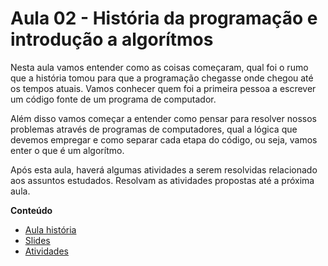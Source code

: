# Aula 02 - História da programação e introdução a algorítmos

Nesta aula vamos entender como as coisas começaram, qual foi o rumo que a história tomou para que a programação chegasse onde chegou até os tempos atuais. Vamos conhecer quem foi a primeira pessoa a escrever um código fonte de um programa de computador.

Além disso vamos começar a entender como pensar para resolver nossos problemas através de programas de computadores, qual a lógica que devemos empregar e como separar cada etapa do código, ou seja, vamos enter o que é um algorítmo.

Após esta aula, haverá algumas atividades a serem resolvidas relacionado aos assuntos estudados. Resolvam as atividades propostas até a próxima aula.

**Conteúdo**

- [Aula história](PITCHME.md)
- [Slides](https://gitpitch.com/thiagobitencourt/programa101?p=aulas/aula02)
- [Atividades](ATIVIDADES.md)
